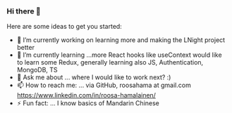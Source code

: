 ### Hi there 👋



Here are some ideas to get you started:

- 🔭 I’m currently working on learning more and making the LNight project better
- 🌱 I’m currently learning ...more React hooks like useContext would like to learn some Redux, generally learning also JS, Authentication, MongoDB, TS
- 💬 Ask me about ... where I would like to work next? :)
- 📫 How to reach me: ... via GitHub, roosahama at gmail.com https://www.linkedin.com/in/roosa-hamalainen/
- ⚡ Fun fact: ... I know basics of Mandarin Chinese


